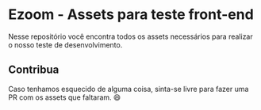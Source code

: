 # Ezoom - Assets para teste front-end
Nesse repositório você encontra todos os assets necessários para realizar o nosso teste de desenvolvimento.

## Contribua
Caso tenhamos esquecido de alguma coisa, sinta-se livre para fazer uma PR com os assets que faltaram. :smile:
